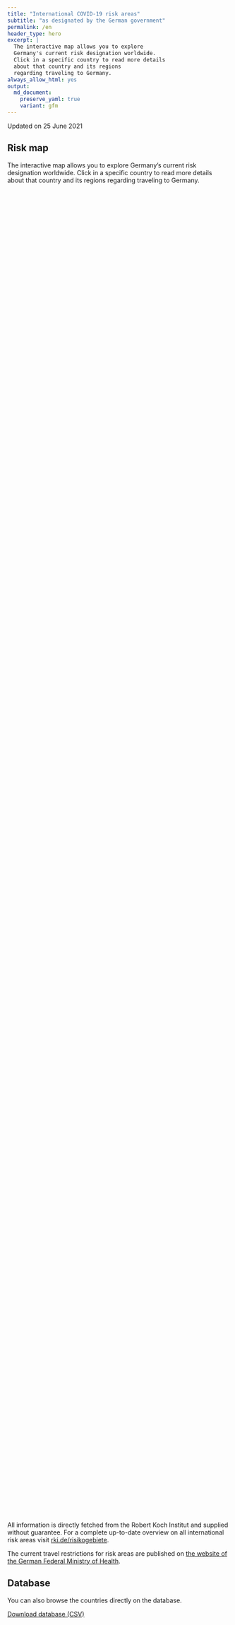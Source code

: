 ```yaml
---
title: "International COVID-19 risk areas"
subtitle: "as designated by the German government"
permalink: /en
header_type: hero
excerpt: |
  The interactive map allows you to explore
  Germany's current risk designation worldwide.
  Click in a specific country to read more details
  about that country and its regions
  regarding traveling to Germany.
always_allow_html: yes
output: 
  md_document:
    preserve_yaml: true
    variant: gfm
---
```


<!-- Modify _R/index_es.Rmd file instead -->

<p class="text-right font-weight-bold">

Updated on 25 June 2021

</p>

## Risk map

The interactive map allows you to explore Germany’s current risk
designation worldwide. Click in a specific country to read more details
about that country and its regions regarding traveling to Germany.

<div id="leaflet" class="leaflet html-widget" style="width:100%;height:75vh;">

</div>

<script src="https://corona-atlas.de/assets/data/locale_en.js"></script>

<script src="https://corona-atlas.de/assets/js/map.js"></script>

All information is directly fetched from the Robert Koch Institut and
supplied without guarantee. For a complete up-to-date overview on all
international risk areas visit
[rki.de/risikogebiete](https://rki.de/risikogebiete).

The current travel restrictions for risk areas are published on [the
website of the German Federal Ministry of
Health](https://www.bundesgesundheitsministerium.de/en/coronavirus/current-information-for-travellers).

## Database

You can also browse the countries directly on the database.

<div id="reactable" class="reactable html-widget" style="width:auto;height:auto;"></div>
<script type="application/json" data-for="reactable">{"x":{"tag":{"name":"Reactable","attribs":{"data":{"Country/Region":["Afghanistan","Angola","Albania","Andorra","United Arab Emirates","Argentina","Armenia","Antigua and Barbuda","Australia","Austria","Azerbaijan","Burundi","Belgium","Benin","Burkina Faso","Bangladesh","Bulgaria","Bahrain","Bahamas","Bosnia and Herzegovina","Belarus","Belize","Bolivia","Brazil","Barbados","Brunei","Bhutan","Botswana","Central African Republic","Canada","Switzerland","Chile","China","Cote D'Ivoire","Cameroon","Democratic Republic of The Congo","Congo","Colombia","Comoros","Cape Verde","Costa Rica","Cuba","Cyprus","Czechia","Germany","Djibouti","Dominica","Denmark","Dominican Republic","Algeria","Ecuador","Egypt","Eritrea","Spain","Estonia","Ethiopia","Finland","Fiji","France","Micronesia","Gabon","United Kingdom","Georgia","Ghana","Guinea","Gambia","Guinea-Bissau","Equatorial Guinea","Greece","Grenada","Guatemala","Guyana","Hong Kong","Honduras","Croatia","Haiti","Hungary","Indonesia","India","Ireland","Iran","Iraq","Iceland","Israel","Italy","Jamaica","Jordan","Japan","Kazakhstan","Kenya","Kyrgyzstan","Cambodia","Kiribati","Saint Kitts and Nevis","South Korea","Kuwait","Laos","Lebanon","Liberia","Libya","Saint Lucia","Liechtenstein","Sri Lanka","Lesotho","Lithuania","Luxembourg","Latvia","Morocco","Monaco","Moldova","Madagascar","Maldives","Mexico","Marshall Islands","North Macedonia","Mali","Malta","Myanmar/Burma","Montenegro","Mongolia","Mozambique","Mauritania","Mauritius","Malawi","Malaysia","Namibia","Niger","Nigeria","Nicaragua","Niue","Netherlands","Norway","Nepal","Nauru","New Zealand","Oman","Pakistan","Panama","Peru","Philippines","Palau","Papua New Guinea","Poland","North Korea","Portugal","Paraguay","Palestine","Qatar","Romania","Russian Federation","Rwanda","Saudi Arabia","Sudan","Senegal","Singapore","Solomon Islands","Sierra Leone","El Salvador","San Marino","Somalia","Serbia","South Sudan","Sao Tome and Principe","Suriname","Slovakia","Slovenia","Sweden","Eswatini","Seychelles","Syria","Chad","Togo","Thailand","Tajikistan","Turkmenistan","Timor-Leste","Tonga","Trinidad and Tobago","Tunisia","Turkey","Tuvalu","United Republic of Tanzania","Uganda","Ukraine","Uruguay","United States","Uzbekistan","Vatican City","Saint Vincent and The Grenadines","Venezuela","Vietnam","Vanuatu","Samoa","Kosovo","Yemen","South Africa","Zambia","Zimbabwe"],"Risk level":["Risk area","Risk area","Not risk area","Risk area","Risk area","High incidence area","Not risk area","Not risk area","Not risk area","Not risk area","Not risk area","Risk area","Not risk area","Risk area","Risk area","Risk area","Not risk area","High incidence area","Risk area","Not risk area","Risk area","Risk area","High incidence area","Variant of concern","Not risk area","Not risk area","Risk area","Variant of concern","Risk area","Not risk area","Not risk area","High incidence area","Not risk area","Risk area","Risk area","Risk area","Risk area","High incidence area","Risk area","Risk area","High incidence area","Risk area","Not risk area","Not risk area",null,"Risk area","Not risk area","Not risk area","Risk area","Risk area","High incidence area","High incidence area","Risk area","Risk area (partially)","Not risk area","Risk area","Not risk area","Risk area","Risk area (partially)","Not risk area","Risk area","Variant of concern","Risk area","Risk area","Risk area","Risk area","Risk area","Risk area","Not risk area","Not risk area","Risk area","Risk area","Not risk area","Risk area","Risk area (partially)","Risk area","Not risk area","Risk area","Variant of concern","Risk area (partially)","High incidence area","Risk area","Not risk area","Not risk area","Not risk area","Not risk area","Not risk area","Not risk area","Risk area","Risk area","Risk area","Not risk area","Not risk area","Risk area","Not risk area","High incidence area","Not risk area","Not risk area","Risk area","Risk area","Not risk area","Not risk area","High incidence area","Variant of concern","Not risk area","Not risk area","Not risk area","Risk area","Not risk area","Not risk area","Risk area","High incidence area","Risk area","Not risk area","Not risk area","Risk area","Not risk area","Not risk area","Not risk area","High incidence area","Variant of concern","Risk area","Not risk area","Variant of concern","High incidence area","Variant of concern","Risk area","Risk area","Risk area","Not risk area","Risk area (partially)","Not risk area","Variant of concern","Not risk area","Not risk area","High incidence area","Risk area","Risk area","High incidence area","Risk area","Not risk area","Risk area","Not risk area","Risk area","Variant of concern","High incidence area","Not risk area","Risk area","Not risk area","Variant of concern","Risk area","Risk area","High incidence area","Risk area","Not risk area","Not risk area","Risk area","Risk area","Not risk area","Risk area","Not risk area","Risk area","Not risk area","High incidence area","Not risk area","Not risk area","Risk area (partially)","Variant of concern","High incidence area","High incidence area","Risk area","Risk area","Not risk area","Risk area","Risk area","Risk area","Not risk area","High incidence area","High incidence area","Risk area","Not risk area","High incidence area","Risk area","Not risk area","Variant of concern","Not risk area","Risk area","Not risk area","Not risk area","Risk area","Not risk area","Not risk area","Not risk area","Not risk area","Risk area","Variant of concern","Variant of concern","Variant of concern"],"Details":["since 21 Feb 2021","since 15 Jun 2020",null,"since 23 May 2021","since 18 Apr 2021","since 18 Apr 2021",null,null,null,null,null,"since 15 Jun 2020",null,"since 15 Jun 2020","since 15 Jun 2020","since 15 Jun 2020",null,"since 14 Feb 2021","since 25 Apr 2021",null,"since 15 Jun 2020","since 15 Jun 2020","since 24 Jan 2021","since 19 Jan 2021",null,null,"since 15 Jun 2020","since 07 Feb 2021","since 15 Jun 2020",null,null,"since 03 Apr 2021",null,"since 15 Jun 2020","since 15 Jun 2020","since 15 Jun 2020","since 15 Jun 2020","since 24 Jan 2021","since 15 Jun 2020","since 20 Jun 2021","since 09 May 2021","since 28 Feb 2021",null,null,null,"since 15 Jun 2020",null,null,"since 30 May 2021","since 15 Jun 2020","since 31 Jan 2021","since 24 Jan 2021","since 15 Jun 2020","since 14 Aug 2020. The risk designation applies to the following regions: -Andalusia, since 14 Aug 2020; -Basque Country, since 14 Aug 2020; -Ceuta, since 13 Jun 2021; -La Rioja, since 03 Apr 2021; -Navarre, since 31 Jul 2020",null,"since 15 Jun 2020",null,"since 27 Jun 2021","since 23 May 2021. The following regions are excluded: -Continental France; -Corsica; -Martinique; -Mayotte; -New Caledonia; -Polynesien; -Saint-Barthélemy; -Saint-Pierre and Miquelon; -Wallis and Futuna",null,"since 15 Jun 2020","since 23 May 2021","since 13 Jun 2021","since 15 Jun 2020","since 15 Jun 2020","since 15 Jun 2020","since 15 Jun 2020","since 15 Jun 2020",null,null,"since 15 Jun 2020","since 15 Jun 2020",null,"since 15 Jun 2020","since 23 May 2021. The risk designation applies to the following regions: -Medimurje, since 23 May 2021; -Zadar, since 27 Jun 2021","since 15 Jun 2020",null,"since 15 Jun 2020","since 26 Apr 2021","since 21 Mar 2021. The risk designation applies to the following regions: -Border, since 21 Mar 2021; -Dublin, since 21 Mar 2021; -Mid-East, since 21 Mar 2021","since 24 Jan 2021","since 15 Jun 2020",null,null,null,null,null,null,"since 15 Jun 2020","since 15 Jun 2020","since 15 Jun 2020",null,null,"since 20 Jun 2021",null,"since 21 Mar 2021",null,null,"since 15 Jun 2020","since 15 Jun 2020",null,null,"since 13 Jun 2021","since 31 Jan 2021",null,null,null,"since 15 Jun 2020",null,null,"since 15 Jun 2020","since 09 May 2021","since 13 Jun 2021",null,null,"since 15 Jun 2020",null,null,null,"since 13 Jun 2021","since 07 Feb 2021","since 15 Jun 2020",null,"since 07 Feb 2021","since 13 Jun 2021","since 20 Jun 2021","since 15 Jun 2020","since 15 Jun 2020","since 15 Jun 2020",null,"since 06 Jun 2021. The risk designation applies to the following regions: -Aruba, since 06 Jun 2021; -Sint Maarten, since 06 Jun 2021",null,"since 16 May 2021",null,null,"since 20 Jun 2021","since 15 Jun 2020","since 28 Feb 2021","since 03 Apr 2021","since 15 Jun 2020",null,"since 17 Jun 2020",null,"since 15 Jun 2020","since 29 Jun 2021","since 21 Mar 2021",null,"since 13 Jun 2021",null,"since 29 Jun 2021","since 27 Jun 2021","since 15 Jun 2020","since 31 Jan 2021","since 15 Jun 2020",null,null,"since 15 Jun 2020","since 15 Jun 2020",null,"since 15 Jun 2020",null,"since 15 Jun 2020",null,"since 23 May 2021",null,null,"since 06 Jun 2021. The risk designation applies to the following regions: -Kronoberg, since 06 Jun 2021; -Norrbotten, since 06 Jun 2021; -Värmland, since 06 Jun 2021","since 31 Jan 2021","since 14 Feb 2021","since 31 Jan 2021","since 15 Jun 2020","since 15 Jun 2020",null,"since 15 Jun 2020","since 17 Jun 2020","since 17 Jun 2020",null,"since 23 May 2021","since 25 Apr 2021","since 06 Jun 2021",null,"since 14 Mar 2021","since 20 Jun 2021",null,"since 06 Jun 2021",null,"since 15 Jun 2020",null,null,"since 15 Jun 2020",null,null,null,null,"since 15 Jun 2020","since 13 Jan 2021","since 07 Feb 2021","since 07 Feb 2021"]},"columns":[{"accessor":"Country/Region","name":"Country/Region","type":"character"},{"accessor":"Risk level","name":"Risk level","type":"character"},{"accessor":"Details","name":"Details","type":"character"}],"filterable":true,"searchable":true,"defaultPageSize":10,"showPageSizeOptions":true,"pageSizeOptions":[10,25,50,100],"paginationType":"jump","showPageInfo":true,"minRows":1,"striped":true,"dataKey":"6bcf4a93e56e8bb2a6363c049d3309d8","key":"6bcf4a93e56e8bb2a6363c049d3309d8"},"children":[]},"class":"reactR_markup"},"evals":[],"jsHooks":[]}</script>

<p class="text-center my-5">

<a href="assets/dist/db_countries_risk_en.csv" class="btn btn-primary">Download
database (CSV)</a>

</p>
